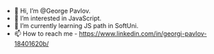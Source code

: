 - 👋 Hi, I’m @George Pavlov.
- 👀 I’m interested in JavaScript.
- 🌱 I’m currently learning JS path in SoftUni.
- 📫 How to reach me - https://www.linkedin.com/in/georgi-pavlov-18401620b/

